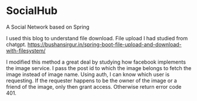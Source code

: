 # SocialHub
 A Social Network based on Spring

I used this blog to understand file download. File upload I had studied from chatgpt.
https://bushansirgur.in/spring-boot-file-upload-and-download-with-filesystem/

I modified this method a great deal by studying how facebook implements the image service. I pass the post id to which the image belongs to fetch the image instead of image name. Using auth, I can know which user is requesting. If the requester happens to be the owner of the image or a friend of the image, only then grant access. Otherwise return error code 401.
